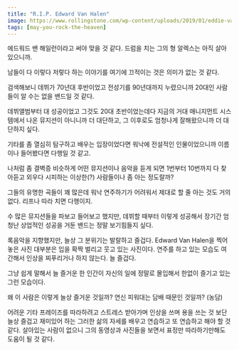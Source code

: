 ```yaml
---
title: "R.I.P. Edward Van Halen"
image: https://www.rollingstone.com/wp-content/uploads/2019/01/eddie-van-halen-greatest-solos1.jpg
tags: [may-you-rock-the-heaven]
---
```


에드워드 밴 해일런이라고 써야 맞을 것 같다. 드럼을 치는 그의 형 알렉스는 아직 살아있으니까. 

남들이 다 이렇다 저렇다 하는 이야기를 여기에 끄적이는 것은 의미가 없는 것 같다. 

검색해보니 데뷔가 70년대 후반이었고 전성기를 90년대까지 누렸으니까 20대인 사람들이 알 수는 없을 밴드일 것 같다. 

데뷔앨범부터 대 성공이었고 그것도 20대 초반이었는데다 지금의 거대 매니지먼트 시스템에서 나온 뮤지션이 아니니까 더 대단하고, 그 이후로도 엄청나게 잘해왔으니까 더 대단하지 싶다. 

기타를 좀 열심히 탐구하고 배우는 입장이었다면 워낙에 전설적인 인물이었으니까 이름이나 들어봤다면 다행일 것 같고.

나처럼 좀 결벽증 비슷하게 어떤 뮤지션이나 음악을 듣게 되면 1번부터 10번까지 다 찾아듣고 외우다 시피하는 이상한(?) 사람들이나 좀 아는 정도랄까?

그들의 유명한 곡들이 꽤 많은데 워낙 연주하기가 어려워서 제대로 할 줄 아는 것도 거의 없다. 리프나 따라 치면 다행이지.

수 많은 뮤지션들을 파보고 들어보고 했지만, 데뷔할 때부터 이렇게 성공해서 장기간 엄청난 상업적인 성공을 거둔 밴드는 정말 보기힘들지 싶다. 

록음악을 지향했지만, 늘상 그 분위기는 발랄하고 즐겁다. Edward Van Halen을 찍어 놓은 사진 대부분은 입을 확짝 벌리고 웃고 있는 사진이다. 연주를 하고 있는 모습도 여간해서 인상을 찌푸리거나 하지 않는다. 늘 즐겁다. 

그냥 쉽게 말해서 늘 즐거운 한 인간이 자신의 일에 정말로 몰입해서 한없이 즐기고 있는 그런 모습이다. 

왜 이 사람은 이렇게 늘상 즐거운 것일까? 연신 피워대는 담배 때문인 것일까? (농담) 

어려운 기타 프레이즈를 따라하려고 스트레스 받아가며 인상을 쓰며 용을 쓰는 것 보단 늘상 즐겁고 재미있어 하는 그러한 삶의 자세를 배우고 연습하고 또 연습하고 해야 할 것 같다. 살아있는 사람이 없으니 그의 동영상과 사진들을 보면서 표정만 따라하기만해도 도움이 될 것 같다. 

